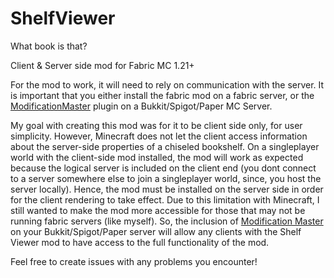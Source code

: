 # ShelfViewer

What book is that?

Client & Server side mod for Fabric MC 1.21+

For the mod to work, it will need to rely on communication with the server. It is important that you either install the fabric mod on a fabric server, or the [ModificationMaster](https://github.com/Setloth/ModificationMaster) plugin on a Bukkit/Spigot/Paper MC Server. 

My goal with creating this mod was for it to be client side only, for user simplicity. However, Minecraft does not let the client access information about the server-side properties of a chiseled bookshelf. On a singleplayer world with the client-side mod installed, the mod will work as expected because the logical server is included on the client end (you dont connect to a server somewhere else to join a singleplayer world, since, you host the server locally). Hence, the mod must be installed on the server side in order for the client rendering to take effect. Due to this limitation with Minecraft, I still wanted to make the mod more accessible for those that may not be running fabric servers (like myself). So, the inclusion of [Modification Master](https://github.com/Setloth/ModificationMaster) on your Bukkit/Spigot/Paper server will allow any clients with the Shelf Viewer mod to have access to the full functionality of the mod. 

Feel free to create issues with any problems you encounter!

